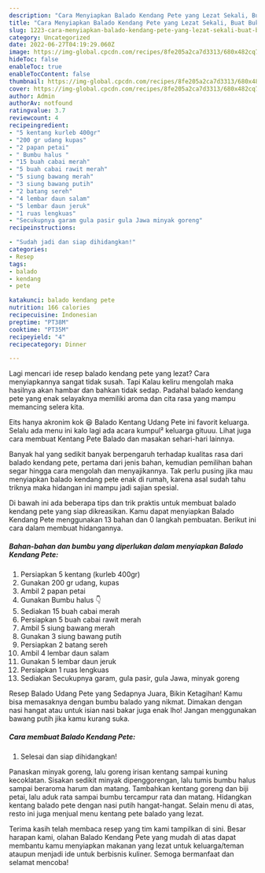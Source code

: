 ```yaml
---
description: "Cara Menyiapkan Balado Kendang Pete yang Lezat Sekali, Buat Buka Puasa Enak"
title: "Cara Menyiapkan Balado Kendang Pete yang Lezat Sekali, Buat Buka Puasa Enak"
slug: 1223-cara-menyiapkan-balado-kendang-pete-yang-lezat-sekali-buat-buka-puasa-enak
category: Uncategorized
date: 2022-06-27T04:19:29.060Z
image: https://img-global.cpcdn.com/recipes/8fe205a2ca7d3313/680x482cq70/balado-kendang-pete-foto-resep-utama.jpg
hideToc: false
enableToc: true
enableTocContent: false
thumbnail: https://img-global.cpcdn.com/recipes/8fe205a2ca7d3313/680x482cq70/balado-kendang-pete-foto-resep-utama.jpg
cover: https://img-global.cpcdn.com/recipes/8fe205a2ca7d3313/680x482cq70/balado-kendang-pete-foto-resep-utama.jpg
author: Admin
authorAv: notfound
ratingvalue: 3.7
reviewcount: 4
recipeingredient:
- "5 kentang kurleb 400gr"
- "200 gr udang kupas"
- "2 papan petai"
- " Bumbu halus "
- "15 buah cabai merah"
- "5 buah cabai rawit merah"
- "5 siung bawang merah"
- "3 siung bawang putih"
- "2 batang sereh"
- "4 lembar daun salam"
- "5 lembar daun jeruk"
- "1 ruas lengkuas"
- "Secukupnya garam gula pasir gula Jawa minyak goreng"
recipeinstructions:

- "Sudah jadi dan siap dihidangkan!"
categories:
- Resep
tags:
- balado
- kendang
- pete

katakunci: balado kendang pete 
nutrition: 166 calories
recipecuisine: Indonesian
preptime: "PT38M"
cooktime: "PT35M"
recipeyield: "4"
recipecategory: Dinner

---
```



Lagi mencari ide resep balado kendang pete yang lezat? Cara menyiapkannya sangat tidak susah. Tapi Kalau keliru mengolah maka hasilnya akan hambar dan bahkan tidak sedap. Padahal balado kendang pete yang enak selayaknya memiliki aroma dan cita rasa yang mampu memancing selera kita.


Eits hanya akronim kok 😆 Balado Kentang Udang Pete ini favorit keluarga. Selalu ada menu ini kalo lagi ada acara kumpul² keluarga gituuu. Lihat juga cara membuat Kentang Pete Balado dan masakan sehari-hari lainnya.

Banyak hal yang sedikit banyak berpengaruh terhadap kualitas rasa dari balado kendang pete, pertama dari jenis bahan, kemudian pemilihan bahan segar hingga cara mengolah dan menyajikannya. Tak perlu pusing jika mau menyiapkan balado kendang pete enak di rumah, karena asal sudah tahu triknya maka hidangan ini mampu jadi sajian spesial.


Di bawah ini ada beberapa tips dan trik praktis untuk membuat balado kendang pete yang siap dikreasikan. Kamu dapat menyiapkan Balado Kendang Pete menggunakan 13 bahan dan 0 langkah pembuatan. Berikut ini cara dalam membuat hidangannya.

<!--inarticleads1-->

##### Bahan-bahan dan bumbu yang diperlukan dalam menyiapkan Balado Kendang Pete:

1. Persiapkan 5 kentang (kurleb 400gr)
1. Gunakan 200 gr udang, kupas
1. Ambil 2 papan petai
1. Gunakan  Bumbu halus 👇
1. Sediakan 15 buah cabai merah
1. Persiapkan 5 buah cabai rawit merah
1. Ambil 5 siung bawang merah
1. Gunakan 3 siung bawang putih
1. Persiapkan 2 batang sereh
1. Ambil 4 lembar daun salam
1. Gunakan 5 lembar daun jeruk
1. Persiapkan 1 ruas lengkuas
1. Sediakan Secukupnya garam, gula pasir, gula Jawa, minyak goreng


Resep Balado Udang Pete yang Sedapnya Juara, Bikin Ketagihan! Kamu bisa memasaknya dengan bumbu balado yang nikmat. Dimakan dengan nasi hangat atau untuk isian nasi bakar juga enak lho! Jangan menggunakan bawang putih jika kamu kurang suka. 

<!--inarticleads2-->

##### Cara membuat Balado Kendang Pete:


1. Selesai dan siap dihidangkan!

Panaskan minyak goreng, lalu goreng irisan kentang sampai kuning kecoklatan. Sisakan sedikit minyak dipenggorengan, lalu tumis bumbu halus sampai beraroma harum dan matang. Tambahkan kentang goreng dan biji petai, lalu aduk rata sampai bumbu tercampur rata dan matang. Hidangkan kentang balado pete dengan nasi putih hangat-hangat. Selain menu di atas, resto ini juga menjual menu kentang pete balado yang lezat. 

Terima kasih telah membaca resep yang tim kami tampilkan di sini. Besar harapan kami, olahan Balado Kendang Pete yang mudah di atas dapat membantu kamu menyiapkan makanan yang lezat untuk keluarga/teman ataupun menjadi ide untuk berbisnis kuliner. Semoga bermanfaat dan selamat mencoba!
